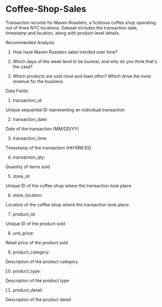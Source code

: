 # Coffee-Shop-Sales

Transaction records for Maven Roasters, a fictitious coffee shop operating out of three NYC locations. Dataset includes the transaction date, timestamp and location, along with product-level details.

Recommended Analysis

1) How have Maven Roasters sales trended over time?

2) Which days of the week tend to be busiest, and why do you think that's the case?

3) Which products are sold most and least often? Which drive the most revenue for the business


Data Fields


1. transaction_id:

Unique sequential ID representing an individual transaction

2. transaction_date:

Date of the transaction (MM/DD/YY)

3. transaction_time:

Timestamp of the transaction (HH:MM:SS)

4. transaction_qty:

Quantity of items sold

5. store_id:

Unique ID of the coffee shop where the transaction took place

6. store_location:


Location of the coffee shop where the transaction took place

7. product_id:

Unique ID of the product sold

8. unit_price:

Retail price of the product sold

9. product_category:

Description of the product category


10. product_type:

Description of the product type

11. product_detail:

Description of the product detail

